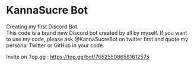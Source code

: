 # KannaSucre Bot
Creating my first Discord Bot.  
This code is a brand new Discord bot created by all by myself.
If you want to use my code, please ask @KannaSucreBot on twitter first and quote my personal Twitter or GitHub in your code.

Invite on Top.gg : https://top.gg/bot/765255086581612575  
